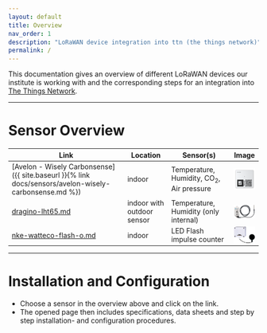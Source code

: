 ```yaml
---
layout: default
title: Overview
nav_order: 1
description: "LoRaWAN device integration into ttn (the things network)"
permalink: /
---
```


This documentation gives an overview of different LoRaWAN devices our institute is working with and the corresponding steps for an integration into [The Things Network](https://www.thethingsnetwork.org/).

---
# Sensor Overview

| Link | Location| Sensor(s)| Image|
| --- | --- | --- | --- |
|[Avelon - Wisely Carbonsense]({{ site.baseurl }}{% link docs/sensors/avelon-wisely-carbonsense.md %}) | indoor | Temperature, Humidity, CO<sub>2</sub>, Air pressure | <img src="https://github.com/hslu-ige-laes/lora-devices-ttn/raw/master/docs/sensors/avelon-wisely-carbonsense_01.png" width="50" align="center">|
|[dragino-lht65.md](/docs/sensors/dragino-lht65)| indoor with outdoor sensor | Temperature, Humidity (only internal)| <img src="https://github.com/hslu-ige-laes/lora-devices-ttn/raw/master/docs/sensors/dragino-lht65_01.png" width="50" align="center">|
|[nke-watteco-flash-o.md](/docs/sensors/nke-watteco-flash-o)| indoor | LED Flash impulse counter | <img src="https://github.com/hslu-ige-laes/lora-devices-ttn/raw/master/docs/sensors/nke-watteco-flash-o_01.png" width="50" align="center">|

---

# Installation and Configuration
- Choose a sensor in the overview above and click on the link.
- The opened page then includes specifications, data sheets and step by step installation- and configuration procedures.
